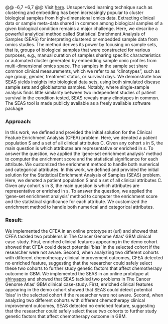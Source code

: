 @@ -6,7 +6,7 @@ Visit [here](https://samuelbharti.shinyapps.io/SEAS).
Unsupervised learning technique such as clustering and embedding has been increasingly popular to cluster biological samples from high-dimensional omics data. Extracting clinical data or sample meta-data shared in common among biological samples of a given biological condition remains a major challenge. Here, we describe a powerful analytical method called Statistical Enrichment Analysis of Samples (SEAS) for interpreting clustered or embedded sample data from omics studies. The method derives its power by focusing on sample sets, that is, groups of biological samples that were constructed for various purposes, e.g., manual curation of samples sharing specific characteristics or automated cluster generated by embedding sample omic profiles from multi-dimensional omics space. The samples in the sample set share common clinical measurements, which we refer to as “clinotypes”, such as age group, gender, treatment status, or survival days. We demonstrate how SEAS yields insights into biological data sets, using both simulated disease sample sets and glioblastoma samples. Notably, where single-sample analysis finds little similarity between two independent studies of patient survival in the condition tested, SEAS reveals many clinotypes in common. The SEAS tool is made publicly available as a freely available software package

### Approach: 
In this work, we defined and provided the initial solution for the Clinical Feature Enrichment Analysis (CFEA) problem. Here, we denoted a patient population S and a set of all clinical attributes C. Given any cohort s in S, the main question is which attributes are representative or enriched in s. To answer the question, we applied the ‘gene-set enrichment analysis’ method to computer the enrichment score and the statistical significance for each attribute. We customized the enrichment method to handle both numerical and categorical attributes.
In this work, we defined and provided the initial solution for the Statistical Enrichment Analysis of Samples (SEAS) problem. Here, we denoted a patient population S and a set of all clinical attributes C. Given any cohort s in S, the main question is which attributes are representative or enriched in s. To answer the question, we applied the ‘gene-set enrichment analysis’ method to computer the enrichment score and the statistical significance for each attribute. We customized the enrichment method to handle both numerical and categorical attributes.

### Result: 
We implemented the CFEA in an online prototype at (url) and showed that CFEA tackled two problems in The Cancer Genome Atlas’ GBM clinical case-study. First, enriched clinical features appearing in the demo cohort showed that CFEA could detect potential ‘bias’ in the selected cohort if the researcher were not aware. Second, when analyzing two different cohorts with different chemotherapy clinical improvement outcomes, CFEA detected no enriched feature, suggesting that the researcher could safely select these two cohorts to further study genetic factors that affect chemotherapy outcome in GBM.
We implemented the SEAS in an online prototype at [shinyapps](https://samuelbharti.shinyapps.io/SEAS) and showed that SEAS tackled two problems in The Cancer Genome Atlas’ GBM clinical case-study. First, enriched clinical features appearing in the demo cohort showed that SEAS could detect potential ‘bias’ in the selected cohort if the researcher were not aware. Second, when analyzing two different cohorts with different chemotherapy clinical improvement outcomes, SEAS detected no enriched feature, suggesting that the researcher could safely select these two cohorts to further study genetic factors that affect chemotherapy outcome in GBM.
